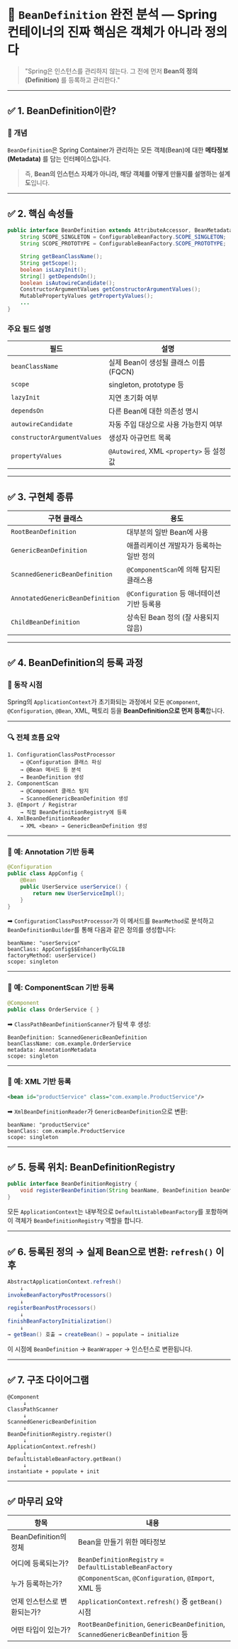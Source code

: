 # 🧬 `BeanDefinition` 완전 분석 — Spring 컨테이너의 진짜 핵심은 객체가 아니라 정의다

> "Spring은 인스턴스를 관리하지 않는다.
> 그 전에 먼저 **Bean의 정의(Definition)** 를 등록하고 관리한다."

---

## ✅ 1. BeanDefinition이란?

### 📌 개념

`BeanDefinition`은 Spring Container가 관리하는 모든 객체(Bean)에 대한 **메타정보(Metadata)** 를 담는 인터페이스입니다.

> 즉, **Bean의 인스턴스 자체가 아니라, 해당 객체를 어떻게 만들지를 설명하는 설계도**입니다.

---

## ✅ 2. 핵심 속성들

```java
public interface BeanDefinition extends AttributeAccessor, BeanMetadataElement {
    String SCOPE_SINGLETON = ConfigurableBeanFactory.SCOPE_SINGLETON;
    String SCOPE_PROTOTYPE = ConfigurableBeanFactory.SCOPE_PROTOTYPE;

    String getBeanClassName();
    String getScope();
    boolean isLazyInit();
    String[] getDependsOn();
    boolean isAutowireCandidate();
    ConstructorArgumentValues getConstructorArgumentValues();
    MutablePropertyValues getPropertyValues();
    ...
}
```

### 주요 필드 설명

| 필드                          | 설명                                    |
| --------------------------- | ------------------------------------- |
| `beanClassName`             | 실제 Bean이 생성될 클래스 이름 (FQCN)            |
| `scope`                     | singleton, prototype 등                |
| `lazyInit`                  | 지연 초기화 여부                             |
| `dependsOn`                 | 다른 Bean에 대한 의존성 명시                    |
| `autowireCandidate`         | 자동 주입 대상으로 사용 가능한지 여부                 |
| `constructorArgumentValues` | 생성자 아규먼트 목록                           |
| `propertyValues`            | `@Autowired`, XML `<property>` 등 설정 값 |

---

## ✅ 3. 구현체 종류

| 구현 클래스                           | 용도                              |
| -------------------------------- | ------------------------------- |
| `RootBeanDefinition`             | 대부분의 일반 Bean에 사용                |
| `GenericBeanDefinition`          | 애플리케이션 개발자가 등록하는 일반 정의          |
| `ScannedGenericBeanDefinition`   | `@ComponentScan`에 의해 탐지된 클래스용   |
| `AnnotatedGenericBeanDefinition` | `@Configuration` 등 애너테이션 기반 등록용 |
| `ChildBeanDefinition`            | 상속된 Bean 정의 (잘 사용되지 않음)         |

---

## ✅ 4. BeanDefinition의 등록 과정

### 📌 동작 시점

Spring의 `ApplicationContext`가 초기화되는 과정에서
모든 `@Component`, `@Configuration`, `@Bean`, XML, 팩토리 등을
**BeanDefinition으로 먼저 등록**합니다.

---

### 🔍 전체 흐름 요약

```text
1. ConfigurationClassPostProcessor
    → @Configuration 클래스 파싱
    → @Bean 메서드 등 분석
    → BeanDefinition 생성
2. ComponentScan
    → @Component 클래스 탐지
    → ScannedGenericBeanDefinition 생성
3. @Import / Registrar
    → 직접 BeanDefinitionRegistry에 등록
4. XmlBeanDefinitionReader
    → XML <bean> → GenericBeanDefinition 생성
```

---

### 📘 예: Annotation 기반 등록

```java
@Configuration
public class AppConfig {
    @Bean
    public UserService userService() {
        return new UserServiceImpl();
    }
}
```

➡ `ConfigurationClassPostProcessor`가 이 메서드를 `BeanMethod`로 분석하고
`BeanDefinitionBuilder`를 통해 다음과 같은 정의를 생성합니다:

```text
beanName: "userService"
beanClass: AppConfig$$EnhancerByCGLIB
factoryMethod: userService()
scope: singleton
```

---

### 📘 예: ComponentScan 기반 등록

```java
@Component
public class OrderService { }
```

➡ `ClassPathBeanDefinitionScanner`가 탐색 후 생성:

```text
BeanDefinition: ScannedGenericBeanDefinition
beanClassName: com.example.OrderService
metadata: AnnotationMetadata
scope: singleton
```

---

### 📘 예: XML 기반 등록

```xml
<bean id="productService" class="com.example.ProductService"/>
```

➡ `XmlBeanDefinitionReader`가 `GenericBeanDefinition`으로 변환:

```text
beanName: "productService"
beanClass: com.example.ProductService
scope: singleton
```

---

## ✅ 5. 등록 위치: BeanDefinitionRegistry

```java
public interface BeanDefinitionRegistry {
    void registerBeanDefinition(String beanName, BeanDefinition beanDefinition);
}
```

모든 `ApplicationContext`는 내부적으로 `DefaultListableBeanFactory`를 포함하며
이 객체가 `BeanDefinitionRegistry` 역할을 합니다.

---

## ✅ 6. 등록된 정의 → 실제 Bean으로 변환: `refresh()` 이후

```java
AbstractApplicationContext.refresh()
    ↓
invokeBeanFactoryPostProcessors()
    ↓
registerBeanPostProcessors()
    ↓
finishBeanFactoryInitialization()
    ↓
→ getBean() 호출 → createBean() → populate → initialize
```

이 시점에 `BeanDefinition` → `BeanWrapper` → 인스턴스로 변환됩니다.

---

## ✅ 7. 구조 다이어그램

```
@Component
     ↓
ClassPathScanner
     ↓
ScannedGenericBeanDefinition
     ↓
BeanDefinitionRegistry.register()
     ↓
ApplicationContext.refresh()
     ↓
DefaultListableBeanFactory.getBean()
     ↓
instantiate + populate + init
```

---

## ✅ 마무리 요약

| 항목                 | 내용                                                                              |
| ------------------ | ------------------------------------------------------------------------------- |
| BeanDefinition의 정체 | Bean을 만들기 위한 메타정보                                                               |
| 어디에 등록되는가?         | `BeanDefinitionRegistry` = `DefaultListableBeanFactory`                         |
| 누가 등록하는가?          | `@ComponentScan`, `@Configuration`, `@Import`, XML 등                            |
| 언제 인스턴스로 변환되는가?    | `ApplicationContext.refresh()` 중 `getBean()` 시점                                 |
| 어떤 타입이 있는가?        | `RootBeanDefinition`, `GenericBeanDefinition`, `ScannedGenericBeanDefinition` 등 |


